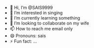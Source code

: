 - 👋 Hi, I’m @SAIS9999
- 👀 I’m interested in singing
- 🌱 I’m currently learning something
- 💞️ I’m looking to collaborate on my wife
- 📫 How to reach me email only
- 😄 Pronouns: sais
- ⚡ Fun fact: ...

<!---
SAIS9999/SAIS9999 is a ✨ special ✨ repository because its `README.md` (this file) appears on your GitHub profile.
You can click the Preview link to take a look at your changes.
--->
